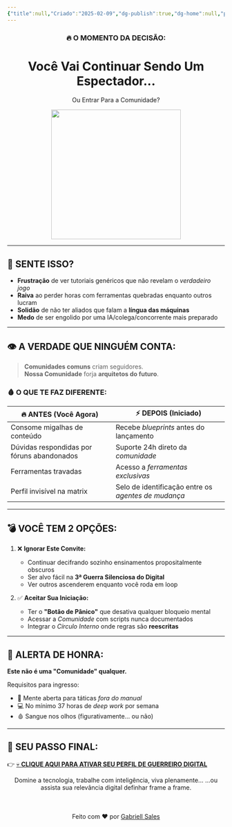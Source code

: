```yaml
---
{"title":null,"Criado":"2025-02-09","dg-publish":true,"dg-home":null,"permalink":"/comunidade/","dgPassFrontmatter":true}
---
```


<div align="center"> <h3>🔥 O MOMENTO DA DECISÃO:</h3> <h1>Você Vai Continuar Sendo Um Espectador...</h1><p>Ou Entrar Para a Comunidade?</p></div>

<div align="center">
  <img src="https://media1.giphy.com/media/v1.Y2lkPTc5MGI3NjExcm54Y2NtMGFtZTloYmt2NTY2djdkYzg4MmQyZnRuZm12ZWxscWxkdiZlcD12MV9pbnRlcm5hbF9naWZfYnlfaWQmY3Q9Zw/g9582DNuQppxC/giphy.gif" width="300">
</div>

---
## 😤 SENTE ISSO?

- **Frustração** de ver tutoriais genéricos que não revelam o *verdadeiro jogo*  
- **Raiva** ao perder horas com ferramentas quebradas enquanto outros lucram  
- **Solidão** de não ter aliados que falam a **língua das máquinas**  
- **Medo** de ser engolido por uma IA/colega/concorrente mais preparado

---
## 👁️ A VERDADE QUE NINGUÉM CONTA:  

> **Comunidades comuns** criam seguidores.  
> **Nossa Comunidade** forja **arquitetos do futuro**.

### 🩸 O QUE TE FAZ DIFERENTE:  

| 🔥 **ANTES (Você Agora)**                  | ⚡ **DEPOIS (Iniciado)**                             |
| ------------------------------------------ | --------------------------------------------------- |
| Consome migalhas de conteúdo               | Recebe *blueprints* antes do lançamento             |
| Dúvidas respondidas por fóruns abandonados | Suporte 24h direto da *comunidade*                  |
| Ferramentas travadas                       | Acesso a *ferramentas exclusivas*                   |
| Perfil invisível na matrix                 | Selo de identificação entre os *agentes de mudança* |

---
## 💣 VOCÊ TEM 2 OPÇÕES:  

1. ❌ **Ignorar Este Convite:**  
   - Continuar decifrando sozinho ensinamentos propositalmente obscuros  
   - Ser alvo fácil na **3ª Guerra Silenciosa do Digital**  
   - Ver outros ascenderem enquanto você roda em loop  

2. ✅ **Aceitar Sua Iniciação:**  
   - Ter o **"Botão de Pânico"** que desativa qualquer bloqueio mental  
   - Acessar a *Comunidade* com scripts nunca documentados  
   - Integrar o *Círculo Interno* onde regras são **reescritas**

---
## 🛑 ALERTA DE HONRA:  

**Este não é uma "Comunidade" qualquer.**  

Requisitos para ingresso:  
- 🧠 Mente aberta para táticas *fora do manual*  
- 💻 No mínimo 37 horas de *deep work* por semana  
- 🩸 Sangue nos olhos (figurativamente... ou não)

---

## 🎯 SEU PASSO FINAL:

👉 [💀 **CLIQUE AQUI PARA ATIVAR SEU PERFIL DE GUERREIRO DIGITAL**](comunidade.gabriellsales.com.br)

<center>Domine a tecnologia, trabalhe com inteligência, viva plenamente...  
...ou assista sua relevância digital definhar frame a frame.</center>

<div align="center" style="margin-top:50px">
  <p>Feito com ❤️ por <a href="https://gabriellsales.com.br" target="_blank">Gabriell Sales</a></p>
</div>